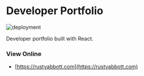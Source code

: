 # Developer Portfolio
![deployment](https://github.com/rustyabbott/rustyabbott.com/workflows/Deploy%20Application/badge.svg)

Developer portfolio built with React.

### View Online

* [https://rustyabbott.com](https://rustyabbott.com)
